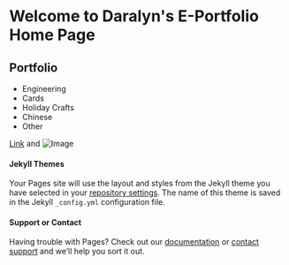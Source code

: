 # Welcome to Daralyn's E-Portfolio Home Page

## Portfolio
- Engineering
- Cards
- Holiday Crafts
- Chinese
- Other











[Link](url) and ![Image](src)

#### Jekyll Themes
Your Pages site will use the layout and styles from the Jekyll theme you have selected in your [repository settings](https://github.com/daralyn/daralyn.github.io/settings). The name of this theme is saved in the Jekyll `_config.yml` configuration file.
#### Support or Contact
Having trouble with Pages? Check out our [documentation](https://help.github.com/categories/github-pages-basics/) or [contact support](https://github.com/contact) and we’ll help you sort it out.
